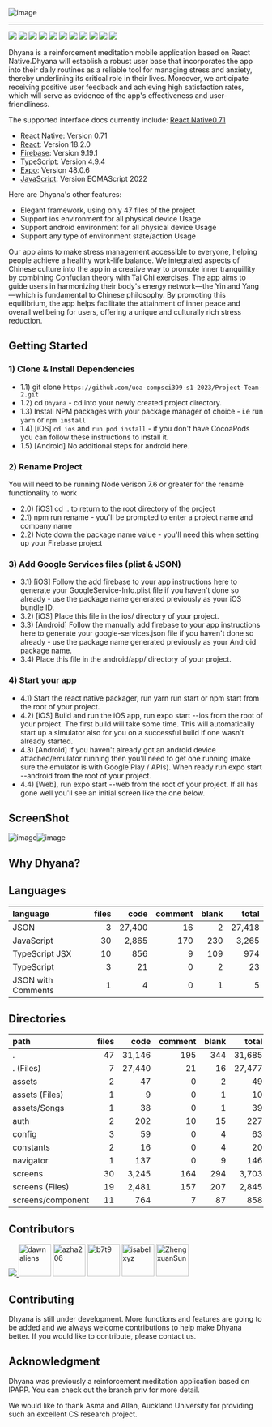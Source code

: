 ![image](https://s2.loli.net/2023/06/05/kxNSAK3I5weuWTF.jpg)

* * *
![](https://img.shields.io/badge/Dhyana-1.0.0-orange)
![](https://img.shields.io/badge/JavaScript-323330?style=flat&logo=javascript&logoColor=F7DF1E) ![](https://img.shields.io/badge/TypeScript-007ACC?style=flat&logo=typescript&logoColor=white) ![](https://img.shields.io/badge/Node.js-43853D?style=flat&logo=node.js&logoColor=white)
![](https://img.shields.io/badge/React-20232A?style=flat&logo=react&logoColor=61DAFB) ![](https://img.shields.io/badge/React_Native-20232A?style=flat&logo=react&logoColor=61DAFB) ![](https://img.shields.io/badge/Firebase-20232A?style=flat&logo=firebase&logoColor=FFBF00) ![](https://img.shields.io/badge/Canva-%2300C4CC.svg?&style=flat&logo=Canva&logoColor=white)
![](https://img.shields.io/badge/Figma-F24E1E?style=flat&logo=figma&logoColor=white) ![](https://img.shields.io/badge/Xcode-007ACC?style=flat&logo=Xcode&logoColor=white) ![](https://img.shields.io/badge/Visual_Studio_Code-0078D4?style=flat&logo=visual%20studio%20code&logoColor=white)

Dhyana is a reinforcement meditation mobile application based on React Native.Dhyana will establish a robust user base that incorporates the app into their daily routines as a reliable tool for managing stress and anxiety, thereby underlining its critical role in their lives. Moreover, we anticipate receiving positive user feedback and achieving high satisfaction rates, which will serve as evidence of the app's effectiveness and user-friendliness.

The supported interface docs currently include:
[React Native0.71](http://blog.sina.com.cn/endlch "Title")

* [React Native](https://example.com): Version 0.71 
* [React](https://react.dev/reference/react): Version 18.2.0 
* [Firebase](https://firebase.google.com/docs): Version 9.19.1
* [TypeScript](https://www.typescriptlang.org/docs/handbook/typescript-in-5-minutes.html): Version 4.9.4
* [Expo](https://docs.expo.dev/?utm_source=google&utm_medium=cpc&utm_content=search&gclid=Cj0KCQjw7PCjBhDwARIsANo7Cgl826z70s94gL5Ejj-bGVDKTnDCCJJ4qvtJ1vZMWYE_a02bYxo5ioAaAiDREALw_wcB): Version 48.0.6
* [JavaScript](https://devdocs.io/javascript/): Version ECMAScript 2022

Here are Dhyana's other features:
* Elegant framework, using only 47 files of the project
* Support ios environment for all physical device Usage
* Support android environment for all physical device Usage
* Support any type of environment state/action Usage

Our app aims to make stress management accessible to everyone, helping people achieve a healthy work-life balance. We integrated aspects of Chinese culture into the app in a creative way to promote inner tranquillity by combining Confucian theory with Tai Chi exercises. The app aims to guide users in harmonizing their body's energy network—the Yin and Yang—which is fundamental to Chinese philosophy. By promoting this equilibrium, the app helps facilitate the attainment of inner peace and overall wellbeing for users, offering a unique and culturally rich stress reduction.


## Getting Started
### 1) Clone & Install Dependencies
* 1.1) git clone     ``https://github.com/uoa-compsci399-s1-2023/Project-Team-2.git``
* 1.2) cd ``Dhyana`` - cd into your newly created project directory.
* 1.3) Install NPM packages with your package manager of choice - i.e run ``yarn`` or ``npm install``
* 1.4) [iOS] ``cd ios`` and ``run pod install`` - if you don't have CocoaPods you can follow these instructions to install it.
* 1.5) [Android] No additional steps for android here.

### 2) Rename Project
You will need to be running Node verison 7.6 or greater for the rename functionality to work

* 2.0) [iOS] cd .. to return to the root directory of the project
* 2.1) npm run rename - you'll be prompted to enter a project name and company name
* 2.2) Note down the package name value - you'll need this when setting up your Firebase project

### 3) Add Google Services files (plist & JSON)
* 3.1) [iOS] Follow the add firebase to your app instructions here to generate your GoogleService-Info.plist file if you haven't done so already - use the package name generated previously as your iOS bundle ID.
* 3.2) [iOS] Place this file in the ios/ directory of your project.
* 3.3) [Android] Follow the manually add firebase to your app instructions here to generate your google-services.json file if you haven't done so already - use the package name generated previously as your Android package name.
* 3.4) Place this file in the android/app/ directory of your project.

### 4) Start your app
* 4.1) Start the react native packager, run yarn run start or npm start from the root of your project.
* 4.2) [iOS] Build and run the iOS app, run expo start --ios from the root of your project. The first build will take some time. This will automatically start up a simulator also for you on a successful build if one wasn't already started.
* 4.3) [Android] If you haven't already got an android device attached/emulator running then you'll need to get one running (make sure the emulator is with Google Play / APIs). When ready run expo start --android from the root of your project.
* 4.4) [Web], run expo start --web from the root of your project.
If all has gone well you'll see an initial screen like the one below.

## ScreenShot
![image](https://s2.loli.net/2023/06/05/TtNE2qx7naKoHhG.png)![image](https://s2.loli.net/2023/06/05/Wr7xAFnmiTYtsE2.png)

## Why Dhyana?
## Languages
| language | files | code | comment | blank | total |
| :--- | ---: | ---: | ---: | ---: | ---: |
| JSON | 3 | 27,400 | 16 | 2 | 27,418 |
| JavaScript | 30 | 2,865 | 170 | 230 | 3,265 |
| TypeScript JSX | 10 | 856 | 9 | 109 | 974 |
| TypeScript | 3 | 21 | 0 | 2 | 23 |
| JSON with Comments | 1 | 4 | 0 | 1 | 5 |

## Directories
| path | files | code | comment | blank | total |
| :--- | ---: | ---: | ---: | ---: | ---: |
| . | 47 | 31,146 | 195 | 344 | 31,685 |
| . (Files) | 7 | 27,440 | 21 | 16 | 27,477 |
| assets | 2 | 47 | 0 | 2 | 49 |
| assets (Files) | 1 | 9 | 0 | 1 | 10 |
| assets/Songs | 1 | 38 | 0 | 1 | 39 |
| auth | 2 | 202 | 10 | 15 | 227 |
| config | 3 | 59 | 0 | 4 | 63 |
| constants | 2 | 16 | 0 | 4 | 20 |
| navigator | 1 | 137 | 0 | 9 | 146 |
| screens | 30 | 3,245 | 164 | 294 | 3,703 |
| screens (Files) | 19 | 2,481 | 157 | 207 | 2,845 |
| screens/component | 11 | 764 | 7 | 87 | 858 |


## Contributors
<a href="https://github.com/hwen554/hwen554/graphs/contributors">
  <img src="https://contrib.rocks/image?repo=hwen554/hwen554" />
</a>
<a href="https://github.com/dawnaliens"><img src="https://avatars.githubusercontent.com/u/50540121?v=4" title="dawnaliens" width="64" height="64"></a>
<a href="https://github.com/azha206"><img src="https://avatars.githubusercontent.com/u/88466015?v=4" title="azha206" width="64" height="64"></a>
<a href="https://github.com/b7t9"><img src="https://avatars.githubusercontent.com/u/102001709?v=4" title="b7t9" width="64" height="64"></a>
<a href="https://github.com/isabelxyz"><img src="https://avatars.githubusercontent.com/u/126944889?v=4" title="isabelxyz" width="64" height="64"></a>
<a href="https://github.com/ZhengxuanSun"><img src="https://avatars.githubusercontent.com/u/127571837?v=4" title="ZhengxuanSun" width="64" height="64"></a>

## Contributing
Dhyana is still under development. More functions and features are going to be added and we always welcome contributions to help make Dhyana better. If you would like to contribute, please contact us.

## Acknowledgment
Dhyana was previously a reinforcement meditation application based on IPAPP. You can check out the branch priv for more detail. 

We would like to thank Asma and Allan, Auckland University for providing such an excellent CS research project.

